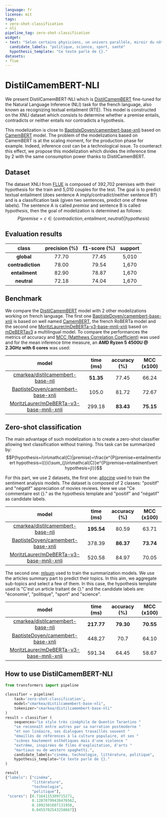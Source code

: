 ```yaml
---
language: fr
license: mit
tags: 
- zero-shot-classification
- nli
pipeline_tag: zero-shot-classification
widget:
- text: "Selon certains physiciens, un univers parallèle, miroir du nôtre ou relevant de ce que l'on appelle la théorie des branes, autoriserait des neutrons à sortir de notre Univers pour y entrer à nouveau. L'idée a été testée une nouvelle fois avec le réacteur nucléaire de l'Institut Laue-Langevin à Grenoble, plus précisément en utilisant le détecteur de l'expérience Stereo initialement conçu pour chasser des particules de matière noire potentielles, les neutrinos stériles."
  candidate_labels: "politique, science, sport, santé"
  hypothesis_template: "Ce texte parle de {}."
datasets:
- flue
---
```


DistilCamemBERT-NLI
===================

We present DistilCamemBERT-NLI which is [DistilCamemBERT](https://huggingface.co/cmarkea/distilcamembert-base) fine-tuned for the Natural Language Inference (NLI) task for the french language, also known as recognizing textual entailment (RTE). This model is constructed on the XNLI dataset which consists to determine whether a premise entails, contradicts or neither entails nor contradicts a hypothesis.

This modelization is close to [BaptisteDoyen/camembert-base-xnli](https://huggingface.co/BaptisteDoyen/camembert-base-xnli) based on [CamemBERT](https://huggingface.co/camembert-base) model. The problem of the modelizations based on CamemBERT is at the scaling moment, for the production phase for example. Indeed, inference cost can be a technological issue. To counteract this effect, we propose this modelization which divides the inference time by 2 with the same consumption power thanks to DistilCamemBERT.

Dataset
-------

The dataset XNLI from [FLUE](https://huggingface.co/datasets/flue) is composed of 392,702 premises with their hypothesis for the train and 5,010 couples for the test. The goal is to predict textual entailment (does sentence A imply/contradict/neither sentence B?) and is a classification task (given two sentences, predict one of three labels). The sentence A is called *premise* and sentence B is called *hypothesis*, then the goal of modelization is determined as follows:
$$P(premise=c\in\{contradiction, entailment, neutral\}\vert hypothesis)$$

Evaluation results
------------------

| **class**          | **precision (%)** | **f1-score (%)** | **support** |
| :----------------: | :---------------: | :--------------: | :---------: |
| **global**         | 77.70             | 77.45            | 5,010       |
| **contradiction**  | 78.00             | 79.54            | 1,670       | 
| **entailment**     | 82.90             | 78.87            | 1,670       |
| **neutral**        | 72.18             | 74.04            | 1,670       |

Benchmark
---------

We compare the [DistilCamemBERT](https://huggingface.co/cmarkea/distilcamembert-base) model with 2 other modelizations working on french language. The first one [BaptisteDoyen/camembert-base-xnli](https://huggingface.co/BaptisteDoyen/camembert-base-xnli) is based on well named [CamemBERT](https://huggingface.co/camembert-base), the french RoBERTa model and the second one [MoritzLaurer/mDeBERTa-v3-base-mnli-xnli](https://huggingface.co/MoritzLaurer/mDeBERTa-v3-base-mnli-xnli) based on [mDeBERTav3](https://huggingface.co/microsoft/mdeberta-v3-base) a multilingual model. To compare the performances the metrics of accuracy and [MCC (Matthews Correlation Coefficient)](https://en.wikipedia.org/wiki/Phi_coefficient) was used and for the mean inference time measure, an **AMD Ryzen 5 4500U @ 2.3GHz with 6 cores** was used:

| **model**          | **time (ms)** | **accuracy (%)** | **MCC (x100)** |
| :--------------: | :-----------: | :--------------: | :------------: |
| [cmarkea/distilcamembert-base-nli](https://huggingface.co/cmarkea/distilcamembert-base-nli) | **51.35**            | 77.45     | 66.24         |
| [BaptisteDoyen/camembert-base-xnli](https://huggingface.co/BaptisteDoyen/camembert-base-xnli) | 105.0              | 81.72     | 72.67         |
| [MoritzLaurer/mDeBERTa-v3-base-mnli-xnli](https://huggingface.co/MoritzLaurer/mDeBERTa-v3-base-mnli-xnli) | 299.18 | **83.43** | **75.15**     |

Zero-shot classification
------------------------

The main advantage of such modelization is to create a zero-shot classifier allowing text classification without training. This task can be summarized by:
$$P(hypothesis=i\in\mathcal{C}|premise)=\frac{e^{P(premise=entailment\vert hypothesis=i)}}{\sum_{j\in\mathcal{C}}e^{P(premise=entailment\vert hypothesis=j)}}$$

For this part, we use 2 datasets, the first one: [allocine](https://huggingface.co/datasets/allocine) used to train the sentiment analysis models. The dataset is composed of 2 classes: "positif" and "négatif" appreciation of movies reviews. Here we use "Ce commentaire est {}." as the hypothesis template and "positif" and "négatif" as candidate labels.

| **model**     | **time (ms)** | **accuracy (%)** | **MCC (x100)** |
| :--------------: | :-----------: | :--------------: | :------------: |
| [cmarkea/distilcamembert-base-nli](https://huggingface.co/cmarkea/distilcamembert-base-nli) | **195.54**           | 80.59         | 63.71         |
| [BaptisteDoyen/camembert-base-xnli](https://huggingface.co/BaptisteDoyen/camembert-base-xnli) | 378.39             | **86.37**     | **73.74**     |
| [MoritzLaurer/mDeBERTa-v3-base-mnli-xnli](https://huggingface.co/MoritzLaurer/mDeBERTa-v3-base-mnli-xnli) | 520.58 | 84.97         | 70.05         |

The second one: [mlsum](https://huggingface.co/datasets/mlsum) used to train the summarization models. We use the articles summary part to predict their topics. In this aim, we aggregate sub-topics and select a few of them. In this case, the hypothesis template used is "C'est un article traitant de {}." and the candidate labels are: "économie", "politique", "sport" and "science".

| **model**        | **time (ms)** |  **accuracy (%)** | **MCC (x100)** |
| :--------------: | :-----------: | :--------------: | :------------: |
| [cmarkea/distilcamembert-base-nli](https://huggingface.co/cmarkea/distilcamembert-base-nli) | **217.77**           | **79.30**     | **70.55**     |
| [BaptisteDoyen/camembert-base-xnli](https://huggingface.co/BaptisteDoyen/camembert-base-xnli) | 448.27             | 70.7          | 64.10         |
| [MoritzLaurer/mDeBERTa-v3-base-mnli-xnli](https://huggingface.co/MoritzLaurer/mDeBERTa-v3-base-mnli-xnli) | 591.34 | 64.45         | 58.67         |

How to use DistilCamemBERT-NLI
------------------------------
```python
from transformers import pipeline

classifier = pipeline(
    task='zero-shot-classification',
    model="cmarkea/distilcamembert-base-nli",
    tokenizer="cmarkea/distilcamembert-base-nli"
)
result = classifier (
    sequences="Le style très cinéphile de Quentin Tarantino "
    "se reconnaît entre autres par sa narration postmoderne "
    "et non linéaire, ses dialogues travaillés souvent "
    "émaillés de références à la culture populaire, et ses "
    "scènes hautement esthétiques mais d'une violence "
    "extrême, inspirées de films d'exploitation, d'arts "
    "martiaux ou de western spaghetti.",
    candidate_labels="cinéma, technologie, littérature, politique",
    hypothesis_template="Ce texte parle de {}."
)

result
{"labels": ["cinéma",
            "littérature",
            "technologie",
            "politique"],
 "scores": [0.7164115309715271,
            0.12878799438476562,
            0.1092301607131958,
            0.0455702543258667]}
```